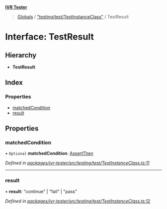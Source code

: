 **[IVR Tester](../README.md)**

> [Globals](../README.md) / ["testing/test/TestInstanceClass"](../modules/_testing_test_testinstanceclass_.md) / TestResult

# Interface: TestResult

## Hierarchy

* **TestResult**

## Index

### Properties

* [matchedCondition](_testing_test_testinstanceclass_.testresult.md#matchedcondition)
* [result](_testing_test_testinstanceclass_.testresult.md#result)

## Properties

### matchedCondition

• `Optional` **matchedCondition**: [AssertThen](_testing_test_conditions_assertthen_.assertthen.md)

*Defined in [packages/ivr-tester/src/testing/test/TestInstanceClass.ts:11](https://github.com/SketchingDev/ivr-tester/blob/cff7065/packages/ivr-tester/src/testing/test/TestInstanceClass.ts#L11)*

___

### result

•  **result**: \"continue\" \| \"fail\" \| \"pass\"

*Defined in [packages/ivr-tester/src/testing/test/TestInstanceClass.ts:12](https://github.com/SketchingDev/ivr-tester/blob/cff7065/packages/ivr-tester/src/testing/test/TestInstanceClass.ts#L12)*
